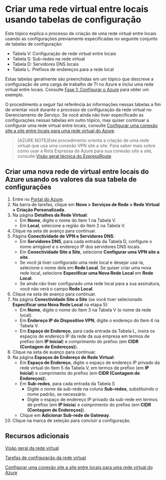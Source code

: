 <properties
	pageTitle="Criar uma rede virtual entre locais usando tabelas de configuração"
	description="Este tópico descreve como configurar uma rede virtual entre locais usando tabelas de configurações predeterminadas."
	documentationCenter=""
	services="virtual-machines"
	authors="JoeDavies-MSFT"
	manager="timlt"
	editor=""
	tags="azure-service-management"/>

<tags
	ms.service="virtual-machines"
	ms.workload="infrastructure-services"
	ms.tgt_pltfrm="na"
	ms.devlang="na"
	ms.topic="article"
	ms.date="07/21/2015"
	ms.author="josephd"/>

# Criar uma rede virtual entre locais usando tabelas de configuração

Este tópico explica o processo de criação de uma rede virtual entre locais usando as configurações previamente especificadas no seguinte conjunto de tabelas de configuração:

- Tabela V: Configuração de rede virtual entre locais
- Tabela S: Sub-redes na rede virtual
- Tabela D: Servidores DNS locais
- Tabela L: Prefixos de endereços para a rede local

Estas tabelas geralmente são preenchidas em um tópico que descreve a configuração de uma carga de trabalho de TI no Azure e inclui uma rede virtual entre locais. Consulte [Fase 1: Configurar o Azure](virtual-machines-workload-intranet-sharepoint-phase1.md) para obter um exemplo.

O procedimento a seguir faz referência às informações nessas tabelas a fim de orientar você durante o processo de configuração da rede virtual no Gerenciamento de Serviço. Se você ainda não tiver especificado as configurações nessas tabelas em outro tópico, mas quiser continuar a configurar uma rede virtual entre locais, consulte [Configurar uma conexão site a site entre locais para uma rede virtual do Azure](https://msdn.microsoft.com/library/dn133795.aspx).

> [AZURE.NOTE]Este procedimento orienta a criação de uma rede virtual que usa uma conexão VPN site a site. Para saber mais sobre como usar a Rota Expressa do Azure para sua conexão site a site, consulte [Visão geral técnica do ExpressRoute](https://msdn.microsoft.com/library/dn606309.aspx).

## Criar uma nova rede de virtual entre locais do Azure usando os valores da sua tabela de configurações

1. Entre no [Portal do Azure](https://manage.windowsazure.com/).
2. Na barra de tarefas, clique em **Novo > Serviços de Rede > Rede Virtual > Criação Personalizada**.
3. Na página **Detalhes da Rede Virtual**:
	- Em **Nome**, digite o nome do Item 1 na Tabela V.
	- Em **Local**, selecione a região do Item 2 na Tabela V.
4. Clique na seta de avanço para continuar.
5. Página **Conectividade de VPN e Servidores DNS**:
	- Em **Servidores DNS**, para cada entrada da Tabela D, configure o nome amigável e o endereço IP dos servidores DNS locais.
	- Em **Conectividade Site a Site**, selecione **Configurar uma VPN site a site**.
	- Se você já tiver configurado uma rede local e desejar usá-la, selecione o nome dela em **Rede Local**. Se quiser criar uma nova rede local, selecione **Especificar uma Nova Rede Local** em **Rede Local**.
	- Se ainda não tiver configurado uma rede local para a sua assinatura, você não verá o campo **Rede Local**.
6. Clique na seta de avanço para continuar.
7. Na página **Conectividade Site a Site** (se você tiver selecionado **Especificar uma Nova Rede Local** na etapa 5):
	- Em **Nome**, digite o nome do Item 3 na Tabela V (o nome da rede local).
	- Em **Endereço IP do Dispositivo VPN**, digite o endereço do Item 4 na Tabela V.
	- Em **Espaço de Endereço**, para cada entrada da Tabela L, insira os espaços de endereço IP da rede da sua empresa em termos de prefixo (em **IP Inicial**) e comprimento do prefixo (em **CIDR (Contagem de Endereços)**).
8. Clique na seta de avanço para continuar.
9. Na página **Espaços de Endereço de Rede Virtual**:
	- Em **Espaço de Endereço**, digite o espaço de endereço IP privado da rede virtual do Item 5 da Tabela V, em termos de prefixo (em **IP Inicial**) e comprimento do prefixo (em **CIDR (Contagem de Endereços)**).
	- Em **Sub-redes**, para cada entrada da Tabela S
		- Digite o nome da sub-rede na coluna **Sub-redes**, substituindo o nome padrão, se necessário.
		- Digite o espaço de endereço IP privado da sub-rede em termos de prefixo (em **IP Inicia**) e comprimento do prefixo (em **CIDR (Contagem de Endereços)**).
	- Clique em **Adicionar Sub-rede de Gateway**.
10. Clique na marca de seleção para concluir a configuração.

## Recursos adicionais

[Visão geral da rede virtual](https://msdn.microsoft.com/library/jj156007.aspx)

[Tarefas de configuração da rede virtual](https://msdn.microsoft.com/library/jj156206.aspx)

[Configurar uma conexão site a site entre locais para uma rede virtual do Azure](https://msdn.microsoft.com/library/dn133795.aspx)

<!---HONumber=July15_HO4-->